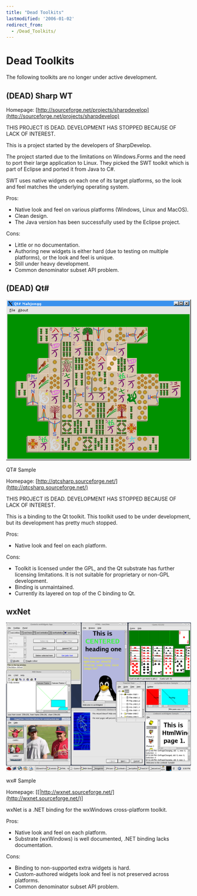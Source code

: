 ```yaml
---
title: "Dead Toolkits"
lastmodified: '2006-01-02'
redirect_from:
  - /Dead_Toolkits/
---
```


Dead Toolkits
=============

The following toolkits are no longer under active development.

(DEAD) Sharp WT
---------------

Homepage: [http://sourceforge.net/projects/sharpdevelop](http://sourceforge.net/projects/sharpdevelop)

THIS PROJECT IS DEAD. DEVELOPMENT HAS STOPPED BECAUSE OF LACK OF INTEREST.

This is a project started by the developers of SharpDevelop.

The project started due to the limitations on Windows.Forms and the need to port their large application to Linux. They picked the SWT toolkit which is part of Eclipse and ported it from Java to C#.

SWT uses native widgets on each one of its target platforms, so the look and feel matches the underlying operating system.

Pros:

-   Native look and feel on various platforms (Windows, Linux and MacOS).
-   Clean design.
-   The Java version has been successfully used by the Eclipse project.

Cons:

-   Little or no documentation.
-   Authoring new widgets is either hard (due to testing on multiple platforms), or the look and feel is unique.
-   Still under heavy development.
-   Common denominator subset API problem.

(DEAD) Qt#
-----------

[![](/archived/images/9/91/Mahjongg-0.6-window.png)](/archived/images/9/91/Mahjongg-0.6-window.png)

QT# Sample

Homepage: [http://qtcsharp.sourceforge.net/](http://qtcsharp.sourceforge.net/)

THIS PROJECT IS DEAD. DEVELOPMENT HAS STOPPED BECAUSE OF LACK OF INTEREST.

This is a binding to the Qt toolkit. This toolkit used to be under development, but its development has pretty much stopped.

Pros:

-   Native look and feel on each platform.

Cons:

-   Toolkit is licensed under the GPL, and the Qt substrate has further licensing limitations. It is not suitable for proprietary or non-GPL development.
-   Binding is unmaintained.
-   Currently its layered on top of the C binding to Qt.

wxNet
-----

[![](/archived/images/c/cf/Linux-05.png)](/archived/images/c/cf/Linux-05.png)

wx# Sample

Homepage: [[|http://wxnet.sourceforge.net/](http://wxnet.sourceforge.net/)]

wxNet is a .NET binding for the wxWindows cross-platform toolkit.

Pros:

-   Native look and feel on each platform.
-   Substrate (wxWindows) is well documented, .NET binding lacks documentation.

Cons:

-   Binding to non-supported extra widgets is hard.
-   Custom-authored widgets look and feel is not preserved across platforms.
-   Common denominator subset API problem.


